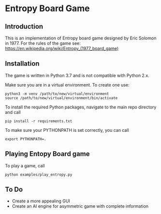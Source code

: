 # Entropy Board Game

## Introduction
This is an implementation of Entropy board game  designed by Eric Solomon in 1977. For the rules of the game see: https://en.wikipedia.org/wiki/Entropy_(1977_board_game)

## Installation
The game is written in Python 3.7 and is not compatible with Python 2.x.

Make sure you are in a virtual environment. To create one use:
~~~~
python3 -m venv /path/to/new/virtual/environment
source /path/to/new/virtual/environment/bin/activate
~~~~

To install the required Python packages, navigate to the main repo directory and call
~~~~
pip install -r requirements.txt
~~~~

To make sure your PYTHONPATH is set correctly, you can call
~~~~
export PYTHONPATH=.
~~~~

## Playing Entopy Board game
To play a game, call
~~~~
python examples/play_entropy.py
~~~~

## To Do
* Create a more appealing GUI
* Create an AI engine for asymmetric game with complete information

